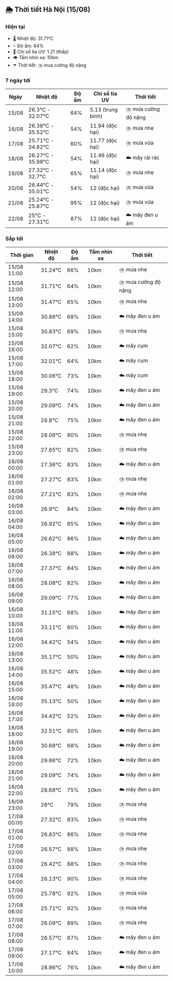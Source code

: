 ## 🌦️ Thời tiết Hà Nội (15/08)

### Hiện tại

- 🌡️ Nhiệt độ: 31.71℃
- 💦 Độ ẩm: 64%
- 🌟 Chỉ số tia UV: 1.21 (thấp)
- 👁️ Tầm nhìn xa: 10km
- ☂️ Thời tiết: ⛈️ mưa cường độ nặng

### 7 ngày tới

| Ngày | Nhiệt độ | Độ ẩm | Chỉ số tia UV | Thời tiết |
| --- | --- | --- | --- | --- |
| 15/08 | 26.3℃ - 32.07℃ | 64% | 5.13 (trung bình) | ⛈️ mưa cường độ nặng |
| 16/08 | 26.38℃ - 35.52℃ | 54% | 11.94 (độc hại) | ⛈️ mưa nhẹ |
| 17/08 | 25.71℃ - 34.82℃ | 60% | 11.77 (độc hại) | ⛈️ mưa vừa |
| 18/08 | 26.27℃ - 35.98℃ | 54% | 11.46 (độc hại) | ☁️ mây rải rác |
| 19/08 | 27.32℃ - 32.7℃ | 65% | 11.14 (độc hại) | ⛈️ mưa nhẹ |
| 20/08 | 26.44℃ - 35.01℃ | 54% | 12 (độc hại) | ⛈️ mưa vừa |
| 21/08 | 25.24℃ - 25.87℃ | 95% | 12 (độc hại) | ⛈️ mưa vừa |
| 22/08 | 25℃ - 27.31℃ | 87% | 12 (độc hại) | ☁️ mây đen u ám |

### Sắp tới

| Thời gian | Nhiệt độ | Độ ẩm | Tầm nhìn xa | Thời tiết |
| --- | --- | --- | --- | --- |
| 15/08 11:00 | 31.24℃ | 66% | 10km | ⛈️ mưa nhẹ |
| 15/08 12:00 | 31.71℃ | 64% | 10km | ⛈️ mưa cường độ nặng |
| 15/08 13:00 | 31.47℃ | 65% | 10km | ⛈️ mưa nhẹ |
| 15/08 14:00 | 30.86℃ | 68% | 10km | ☁️ mây đen u ám |
| 15/08 15:00 | 30.83℃ | 69% | 10km | ⛈️ mưa nhẹ |
| 15/08 16:00 | 32.07℃ | 62% | 10km | ☁️ mây cụm |
| 15/08 17:00 | 32.01℃ | 64% | 10km | ☁️ mây cụm |
| 15/08 18:00 | 30.06℃ | 73% | 10km | ☁️ mây cụm |
| 15/08 19:00 | 29.3℃ | 74% | 10km | ☁️ mây đen u ám |
| 15/08 20:00 | 29.09℃ | 74% | 10km | ☁️ mây đen u ám |
| 15/08 21:00 | 28.8℃ | 75% | 10km | ☁️ mây đen u ám |
| 15/08 22:00 | 28.06℃ | 80% | 10km | ⛈️ mưa nhẹ |
| 15/08 23:00 | 27.65℃ | 82% | 10km | ⛈️ mưa nhẹ |
| 16/08 00:00 | 27.36℃ | 83% | 10km | ☁️ mây đen u ám |
| 16/08 01:00 | 27.27℃ | 83% | 10km | ⛈️ mưa nhẹ |
| 16/08 02:00 | 27.21℃ | 83% | 10km | ⛈️ mưa nhẹ |
| 16/08 03:00 | 26.9℃ | 84% | 10km | ☁️ mây đen u ám |
| 16/08 04:00 | 26.92℃ | 85% | 10km | ☁️ mây đen u ám |
| 16/08 05:00 | 26.62℃ | 86% | 10km | ☁️ mây đen u ám |
| 16/08 06:00 | 26.38℃ | 88% | 10km | ☁️ mây đen u ám |
| 16/08 07:00 | 27.37℃ | 84% | 10km | ☁️ mây đen u ám |
| 16/08 08:00 | 28.08℃ | 82% | 10km | ☁️ mây đen u ám |
| 16/08 09:00 | 29.09℃ | 77% | 10km | ☁️ mây đen u ám |
| 16/08 10:00 | 31.15℃ | 68% | 10km | ☁️ mây đen u ám |
| 16/08 11:00 | 33.11℃ | 60% | 10km | ☁️ mây đen u ám |
| 16/08 12:00 | 34.42℃ | 54% | 10km | ☁️ mây đen u ám |
| 16/08 13:00 | 35.17℃ | 50% | 10km | ☁️ mây đen u ám |
| 16/08 14:00 | 35.52℃ | 48% | 10km | ☁️ mây đen u ám |
| 16/08 15:00 | 35.47℃ | 48% | 10km | ☁️ mây đen u ám |
| 16/08 16:00 | 35.13℃ | 50% | 10km | ☁️ mây đen u ám |
| 16/08 17:00 | 34.42℃ | 52% | 10km | ☁️ mây đen u ám |
| 16/08 18:00 | 32.51℃ | 60% | 10km | ☁️ mây đen u ám |
| 16/08 19:00 | 30.68℃ | 68% | 10km | ☁️ mây đen u ám |
| 16/08 20:00 | 29.86℃ | 72% | 10km | ☁️ mây đen u ám |
| 16/08 21:00 | 29.09℃ | 74% | 10km | ☁️ mây đen u ám |
| 16/08 22:00 | 28.68℃ | 75% | 10km | ☁️ mây đen u ám |
| 16/08 23:00 | 28℃ | 79% | 10km | ⛈️ mưa nhẹ |
| 17/08 00:00 | 27.32℃ | 83% | 10km | ⛈️ mưa nhẹ |
| 17/08 01:00 | 26.83℃ | 86% | 10km | ⛈️ mưa nhẹ |
| 17/08 02:00 | 26.57℃ | 88% | 10km | ⛈️ mưa nhẹ |
| 17/08 03:00 | 26.42℃ | 88% | 10km | ⛈️ mưa nhẹ |
| 17/08 04:00 | 26.13℃ | 90% | 10km | ⛈️ mưa nhẹ |
| 17/08 05:00 | 25.78℃ | 92% | 10km | ⛈️ mưa vừa |
| 17/08 06:00 | 25.71℃ | 92% | 10km | ⛈️ mưa nhẹ |
| 17/08 07:00 | 26.09℃ | 89% | 10km | ⛈️ mưa nhẹ |
| 17/08 08:00 | 26.57℃ | 87% | 10km | ☁️ mây đen u ám |
| 17/08 09:00 | 27.17℃ | 84% | 10km | ☁️ mây đen u ám |
| 17/08 10:00 | 28.96℃ | 76% | 10km | ☁️ mây đen u ám |
